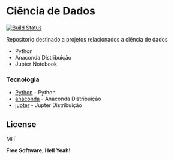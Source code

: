 # Ciência de Dados

[![Build Status](https://travis-ci.org/joemccann/dillinger.svg?branch=master)](https://travis-ci.org/joemccann/dillinger)

Repositorio destinado a projetos relacionados a ciência de dados

  - Python
  - Anaconda Distribuição
  - Jupter Notebook


### Tecnologia


* [Python] - Python 
* [anaconda] - Anaconda Distribuição
* [jupter] - Jupter Distribuição


License
----

MIT


**Free Software, Hell Yeah!**

[//]: # (These are reference links used in the body of this note and get stripped out when the markdown processor does its job. There is no need to format nicely because it shouldn't be seen. Thanks SO - http://stackoverflow.com/questions/4823468/store-comments-in-markdown-syntax)


   [Python]: <https://www.python.org/>
   [Anaconda]: <https://www.anaconda.com>
   [Jupter]: <https://jupyter.org>
